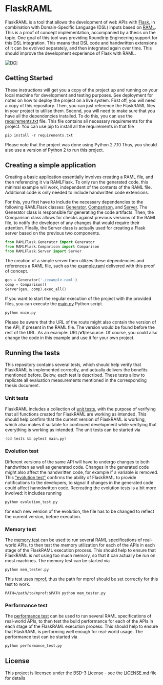 # FlaskRAML
FlaskRAML is a tool that allows the development of web APIs with [Flask](http://flask.pocoo.org/), in combination with Domain-Specific Language (DSL) inputs based on [RAML](https://raml.org/). This is a proof of concept implementation, accompanied by a thesis on the topic. One goal of this tool was providing Roundtrip Engineering support for this DSL integration. This means that DSL code and handwritten extensions of it can be evolved separately, and then integrated again over time. This should improve the development experience of Flask with RAML.

[![DOI](https://zenodo.org/badge/111457382.svg)](https://zenodo.org/badge/latestdoi/111457382)

## Getting Started
These instructions will get you a copy of the project up and running on your local machine for development and testing purposes. See deployment for notes on how to deploy the project on a live system. First off, you will need a copy of this repository. Then, you can just reference the FlaskRAML files in your project to utilise them. Second, you will need to make sure that you have all the dependencies installed. To do this, you can use the [requirements.txt](requirements.txt) file. This file contains all necessary requirements for the project. You can use pip to install all the requirements in that file
``` python
pip install -r requirements.txt
```
Please note that the project was done using Python 2.7.10 Thus, you should also use a version of Python 2 to run this project.

## Creating a simple application
Creating a basic application essentially involves creating a RAML file, and then referencing it via RAMLFlask. To only run the generated code, this minimal example will work, independent of the contents of the RAML file. Additional code is only needed to include handwritten code extensions.

For this, you first have to include the necessary dependencies to the following RAMLFlask classes: [Generator](RAMLFlask/Generator.py), [Comparison](RAMLFlask/Comparison.py), and [Server](RAMLFlask/Server.py). The Generator class is responsible for generating the code artifacts. Then, the Comparison class allows for checks against previous versions of the RAML file, to notify the developer of any changes that would require their attention. Finally, the Server class is actually used for creating a Flask server based on the previous two components.
``` python
from RAMLFlask.Generator import Generator
from RAMLFlask.Comparison import Comparison
from RAMLFlask.Server import Server
```
The creation of a simple server then utilizes these dependencies and references a RAML file, such as the [example.raml](example.raml) delivered with this proof of concept.
``` python
gen = Generator('./example.raml')
comp = Comparison()
Server(gen, comp).exec_all()
```

If you want to start the regular execution of the project with the provided files, you can execute the [main.py](main.py) Python script.
``` python
python main.py
```
Please be aware that the URL of the route might also contain the version of the API, if present in the RAML file. The version would be found before the rest of the URL. As an example: URL/**v1**/resource. Of course, you could also change the code in this example and use it for your own project.

## Running the tests
This repository contains several tests, which should help verify that FlaskRAML is implemented correctly, and actually delivers the benefits mentioned before. Below, each test is described. These tests allow to replicate all evaluation measurements mentioned in the corresponding thesis document.

### Unit tests
FlaskRAML includes a collection of [unit tests](./RAMLFlask_tests), with the purpose of verifying that all functions created for FlaskRAML are working as intended. This should help confirm that the current version of FlaskRAML is working, which also makes it suitable for continued development while verifying that everything is working as intended. The unit tests can be started via
``` python
(cd tests && pytest main.py)
```

### Evolution test
Different versions of the same API will have to undergo changes to both handwritten as well as generated code. Changes in the generated code might also affect the handwritten code, for example if a variable is removed. This ["evolution test"](evolution_test.py) confirms the ability of FlaskRAML to provide notifications to the developers, to signal if changes in the generated code could affect hanndwritten code. Recreating the evolution tests is a bit more involved: it includes running
``` python
python evolution_test.py
```
for each new version of the evolution, the file has to be changed to reflect the current version, before execution.

### Memory test
The [memory test](mem_tester.py) can be used to run several RAML specifications of real-world APIs, to then test the memory utilization for each of the APIs in each stage of the FlaskRAML execution process. This should help to ensure that FlaskRAML is not using too much memory, so that it can actually be run on most machines. The memory test can be started via
``` python
python mem_tester.py
```
This test uses [mprof](https://pypi.python.org/pypi/memory_profiler), thus the path for mprof should be set correctly for this test to work.
```
PATH=/path/to/mprof:$PATH python mem_tester.py
```

### Performance test
The [performance test](performance_test.py) can be used to run several RAML specifications of real-world APIs, to then test the build performance for each of the APIs in each stage of the FlaskRAML execution process. This should help to ensure that FlaskRAML is performing well enough for real-world usage. The performance test can be started via
``` python
python performance_test.py
```

## License
This project is licensed under the BSD-3 License - see the [LICENSE.md](LICENSE.md) file for details
